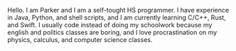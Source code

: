 Hello. I am Parker and I am a self-tought HS programmer.
I have experience in Java, Python, and shell scripts, and I am currently learning C/C++, Rust, and Swift.
I usually code instead of doing my schoolwork because my english and politics classes are boring, and I 
love procrastination on my physics, calculus, and computer science classes.
